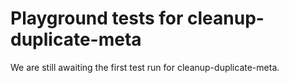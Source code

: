 # Playground tests for cleanup-duplicate-meta
We are still awaiting the first test run for cleanup-duplicate-meta.
